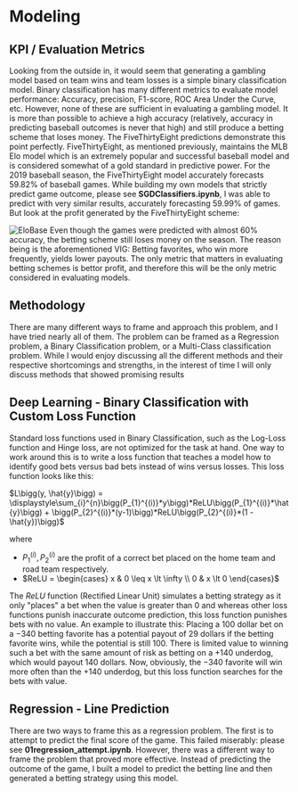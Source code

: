 # Modeling

## KPI / Evaluation Metrics

Looking from the outside in, it would seem that generating a gambling model based on team wins and team losses is a simple binary classification model. Binary classification has many different metrics to evaluate model performance: Accuracy, precision, F1-score, ROC Area Under the Curve, etc. However, none of these are sufficient in evaluating a gambling model. It is more than possible to achieve a high accuracy (relatively, accuracy in predicting baseball outcomes is never that high) and still produce a betting scheme that loses money. The FiveThirtyEight predictions demonstrate this point perfectly. FiveThirtyEight, as mentioned previously, maintains the MLB Elo model which is an extremely popular and successful baseball model and is considered somewhat of a gold standard in predictive power. For the 2019 baseball season, the FiveThirtyEight model accurately forecasts $59.82\%$ of baseball games. While building my own models that strictly predict game outcome, please see __SGDClassifiers.ipynb__, I was able to predict with very similar results, accurately forecasting $59.99\%$ of games. But look at the profit generated by the FiveThirtyEight scheme: 

![EloBase](neural_net/bankroll_images/elo_base.png)
Even though the games were predicted with almost $60\%$ accuracy, the betting scheme still loses money on the season. The reason being is the aforementioned VIG: Betting favorites, who win more frequently, yields lower payouts. The only metric that matters in evaluating betting schemes is bettor profit, and therefore this will be the only metric considered in evaluating models. 

## Methodology

There are many different ways to frame and approach this problem, and I have tried nearly all of them. The problem can be framed as a Regression problem, a Binary Classification problem, or a Multi-Class classification problem. While I would enjoy discussing all the different methods and their respective shortcomings and strengths, in the interest of time I will only discuss methods that showed promising results 

## Deep Learning - Binary Classification with Custom Loss Function

Standard loss functions used in Binary Classification, such as the Log-Loss function and Hinge loss, are not optimized for the task at hand. One way to work around this is to write a loss function that teaches a model how to identify good bets versus bad bets instead of wins versus losses. This loss function looks like this: 

$L\bigg(y, \hat{y}\bigg) = \displaystyle\sum_{i}^{n}\bigg(P_{1}^{(i)}*y\bigg)*ReLU\bigg(P_{1}^{(i)}*\hat{y}\bigg) + \bigg(P_{2}^{(i)}*(y-1)\bigg)*ReLU\bigg(P_{2}^{(i)}*(1 - \hat{y})\bigg)$

where 

* $P_{1}^{(i)}, P_{2}^{(i)}$ are the profit of a correct bet placed on the home team and road team respectively. 
* $ReLU = \begin{cases} x & 0 \leq x \lt \infty \\ 0 &  x \lt 0 \end{cases}$

The $ReLU$ function (Rectified Linear Unit) simulates a betting strategy as it only "places" a bet when the value is greater than $0$ and whereas other loss functions punish inaccurate outcome prediction, this loss function punishes bets with no value. An example to illustrate this: Placing a 100 dollar bet on a $-340$ betting favorite has a potential payout of $29$ dollars if the betting favorite wins, while the potential is still $100$. There is limited value to winning such a bet with the same amount of risk as betting on a $+140$ underdog, which would payout $140$ dollars. Now, obviously, the $-340$ favorite will win more often than the $+140$ underdog, but this loss function searches for the bets with value.  



## Regression - Line Prediction 

There are two ways to frame this as a regression problem. The first is to attempt to predict the final score of the game. This failed miserably: please see __01regression_attempt.ipynb__. However, there was a different way to frame the problem that proved more effective. Instead of predicting the outcome of the game, I built a model to predict the betting line and then generated a betting strategy using this model. 